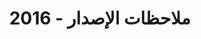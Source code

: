 ﻿---
title: ملاحظات الإصدار - 2016
type: docs
weight: 20
url: /ar/jasperreports/release-notes-2016/
---
